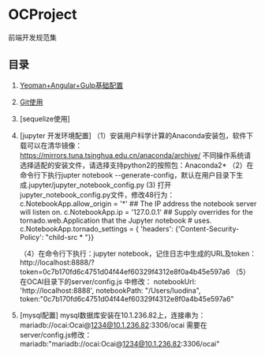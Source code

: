 # OCProject
前端开发规范集

## 目录
1. [Yeoman+Angular+Gulp基础配置](https://github.com/lishan/OCProject/tree/master/Basic)
2. [Git使用](https://github.com/lishan/OCProject/tree/master/Git)
3. [sequelize使用]
4. [jupyter 开发环境配置]
    （1）安装用户科学计算的Anaconda安装包，软件下载可以在清华镜像： https://mirrors.tuna.tsinghua.edu.cn/anaconda/archive/
        不同操作系统请选择适配的安装文件，请选择支持python2的按照包：Anaconda2*
    （2）在命令行下执行jupter notebook  --generate-config，默认在用户目录下生成.jupyter/jupyter_notebook_config.py
     (3) 打开jupyter_notebook_config.py文件，修改48行为：c.NotebookApp.allow_origin = '*'
        ## The IP address the notebook server will listen on.
        c.NotebookApp.ip = '127.0.0.1'
        ## Supply overrides for the tornado.web.Application that the Jupyter notebook
        #  uses.
        c.NotebookApp.tornado_settings = { 'headers': {'Content-Security-Policy': "child-src * "}}
        
    （4）在命令行下执行：jupyter notebook，记住日志中生成的URL及token：http://localhost:8888/?token=0c7b170fd6c4751d04f44ef60329f4312e8f0a4b45e597a6
    （5）在OCAI目录下的server/config.js 中修改：
              notebookUrl: 'http://localhost:8888',
              notebookPath: "/Users/luodina",
              token:"0c7b170fd6c4751d04f44ef60329f4312e8f0a4b45e597a6"
5.  [mysql配置]
     mysql数据库安装在10.1.236.82上，连接串为：mariadb://ocai:Ocai@1234@10.1.236.82:3306/ocai
     需要在server/config.js修改：mariadb:"mariadb://ocai:Ocai@1234@10.1.236.82:3306/ocai"